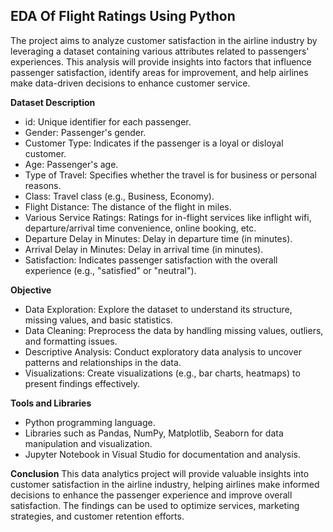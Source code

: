 ## EDA Of Flight Ratings Using Python 

The project aims to analyze customer satisfaction in the airline industry by leveraging a dataset containing various attributes related to passengers' experiences. This analysis will provide insights into factors that influence passenger satisfaction, identify areas for improvement, and help airlines make data-driven decisions to enhance customer service.

**Dataset Description**
* id: Unique identifier for each passenger.
* Gender: Passenger's gender.
* Customer Type: Indicates if the passenger is a loyal or disloyal customer.
* Age: Passenger's age.
* Type of Travel: Specifies whether the travel is for business or personal reasons.
* Class: Travel class (e.g., Business, Economy).
* Flight Distance: The distance of the flight in miles.
* Various Service Ratings: Ratings for in-flight services like inflight wifi, departure/arrival time convenience, online booking, etc.
* Departure Delay in Minutes: Delay in departure time (in minutes).
* Arrival Delay in Minutes: Delay in arrival time (in minutes).
* Satisfaction: Indicates passenger satisfaction with the overall experience (e.g., "satisfied" or "neutral").

**Objective**
* Data Exploration: Explore the dataset to understand its structure, missing values, and basic statistics.
* Data Cleaning: Preprocess the data by handling missing values, outliers, and formatting issues.
* Descriptive Analysis: Conduct exploratory data analysis to uncover patterns and relationships in the data.
* Visualizations: Create visualizations (e.g., bar charts, heatmaps) to present findings effectively.

**Tools and Libraries**
* Python programming language.
* Libraries such as Pandas, NumPy, Matplotlib, Seaborn for data manipulation and visualization.
* Jupyter Notebook in Visual Studio for documentation and analysis.

**Conclusion**
This data analytics project will provide valuable insights into customer satisfaction in the airline industry, helping airlines make informed decisions to enhance the passenger experience and improve overall satisfaction. The findings can be used to optimize services, marketing strategies, and customer retention efforts.
